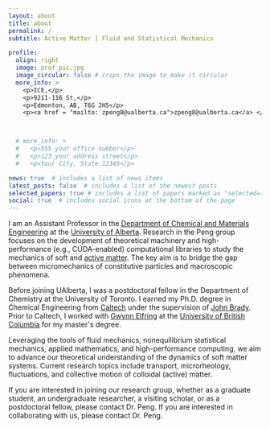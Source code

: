 ```yaml
---
layout: about
title: about
permalink: /
subtitle: Active Matter | Fluid and Statistical Mechanics

profile:
  align: right
  image: prof_pic.jpg
  image_circular: false # crops the image to make it circular
  more_info: >
    <p>ICE,</p>
    <p>9211-116 St,</p>
    <p>Edmonton, AB, T6G 2H5</p>
    <p><a href = "mailto: zpeng8@ualberta.ca">zpeng8@ualberta.ca</a> </p>



  # more_info: >
  #   <p>555 your office number</p>
  #   <p>123 your address street</p>
  #   <p>Your City, State 12345</p>

news: true  # includes a list of news items
latest_posts: false  # includes a list of the newest posts
selected_papers: true # includes a list of papers marked as "selected={true}"
social: true  # includes social icons at the bottom of the page
---
```


I am an Assistant Professor in the [Department of Chemical and Materials Engineering](https://www.ualberta.ca/engineering/chemical-materials-engineering/index.html) at the [University of Alberta](https://www.ualberta.ca/index.html). Research in the Peng group focuses on the development of theoretical machinery and high-performance (e.g., CUDA-enabled) computational libraries to study the mechanics of soft and [active matter](https://en.wikipedia.org/wiki/Active_matter). The key aim is to bridge the gap between micromechanics of constitutive particles and macroscopic phenomena. 

Before joining UAlberta, I was a postdoctoral fellow in the Department of Chemistry at the University of Toronto. I earned my Ph.D. degree in Chemical Engineering from [Caltech](https://www.caltech.edu/) under the supervision of [John Brady](https://cce.caltech.edu/people/john-f-brady). Prior to Caltech, I worked with [Gwynn Elfring](https://soft.mech.ubc.ca/) at the [University of British Columbia](https://www.ubc.ca/) for my master's degree.

Leveraging the tools of fluid mechanics, nonequilibrium statistical mechanics, applied mathematics, and high-performance computing, we aim to advance our theoretical understanding of the dynamics of soft matter systems. Current research topics include transport, microrheology, fluctuations, and collective motion of colloidal (active) matter. 

If you are interested in joining our research group, whether as a graduate student, an undergraduate researcher, a visiting scholar, or as a postdoctoral fellow, please contact Dr. Peng. If you are interested in collaborating with us, please contact Dr. Peng.



<!-- Write your biography here. Tell the world about yourself. Link to your favorite [subreddit](http://reddit.com). You can put a picture in, too. The code is already in, just name your picture `prof_pic.jpg` and put it in the `img/` folder.

Put your address / P.O. box / other info right below your picture. You can also disable any of these elements by editing `profile` property of the YAML header of your `_pages/about.md`. Edit `_bibliography/papers.bib` and Jekyll will render your [publications page](/al-folio/publications/) automatically.

Link to your social media connections, too. This theme is set up to use [Font Awesome icons](http://fortawesome.github.io/Font-Awesome/) and [Academicons](https://jpswalsh.github.io/academicons/), like the ones below. Add your Facebook, Twitter, LinkedIn, Google Scholar, or just disable all of them. -->